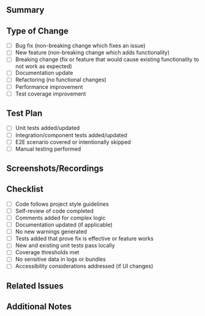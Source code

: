 ## Summary
<!-- What does this PR change and why? -->

## Type of Change
<!-- Mark the relevant option with an 'x' -->
- [ ] Bug fix (non-breaking change which fixes an issue)
- [ ] New feature (non-breaking change which adds functionality)
- [ ] Breaking change (fix or feature that would cause existing functionality to not work as expected)
- [ ] Documentation update
- [ ] Refactoring (no functional changes)
- [ ] Performance improvement
- [ ] Test coverage improvement

## Test Plan
<!-- Describe how you tested your changes -->
- [ ] Unit tests added/updated
- [ ] Integration/component tests added/updated
- [ ] E2E scenario covered or intentionally skipped
- [ ] Manual testing performed

## Screenshots/Recordings
<!-- Optional: Add screenshots or recordings to demonstrate changes -->

## Checklist
<!-- Mark completed items with an 'x' -->
- [ ] Code follows project style guidelines
- [ ] Self-review of code completed
- [ ] Comments added for complex logic
- [ ] Documentation updated (if applicable)
- [ ] No new warnings generated
- [ ] Tests added that prove fix is effective or feature works
- [ ] New and existing unit tests pass locally
- [ ] Coverage thresholds met
- [ ] No sensitive data in logs or bundles
- [ ] Accessibility considerations addressed (if UI changes)

## Related Issues
<!-- Link related issues: Fixes #123, Closes #456 -->

## Additional Notes
<!-- Any additional context or notes for reviewers -->
